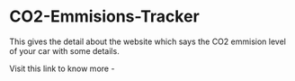 # CO2-Emmisions-Tracker
This gives the detail about the website which says the CO2 emmision level of your car with some details.

Visit this link to know more - 
